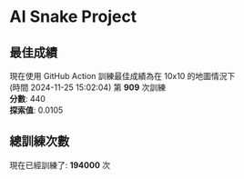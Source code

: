 
# AI Snake Project

## **最佳成績**
現在使用 GitHub Action 訓練最佳成績為在 10x10 的地圖情況下  
(時間 2024-11-25 15:02:04) 第 **909** 次訓練  
**分數**: 440  
**探索值**: 0.0105

## 總訓練次數
現在已經訓練了: **194000** 次
